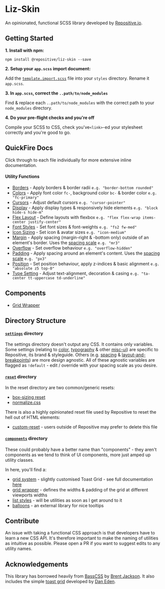 # Liz-Skin

An opinionated, functional SCSS library developed by [Repositive.io](https://repositive.io/).

## Getting Started

**1. Install with npm:** 

`npm install @repositive/liz-skin --save`

**2. Setup your `app.scss` import document:** 

Add the [`template.import.scss`](https://github.com/repositive/liz-skin/blob/master/template.import.scss) file into your `styles` directory. Rename it `app.scss`.

**3. In `app.scss`, correct the `..path/to/node_modules`**

Find & replace each `..path/to/node_modules` with the correct path to your `node_modules` directory.

**4. Do your pre-flight checks and you're off**

Compile your SCSS to CSS, check you've`<link>`-ed your stylesheet correctly and you're good to go.

## QuickFire Docs

Click through to each file individually for more extensive inline documentation.

#### Utility Functions
* [Borders](https://github.com/repositive/liz-skin/blob/master/utilities/_border.scss) - Apply borders & border radii `e.g. "border-bottom rounded"`
* [Colors](https://github.com/repositive/liz-skin/blob/master/utilities/_color.scss) - Apply font color `fc-`, background color `bc-` & border color `e.g. "fc-primary"`
* [Cursors](https://github.com/repositive/liz-skin/blob/master/utilities/_cursor.scss) - Adjust default cursors `e.g. "cursor-pointer"` 
* [Display](https://github.com/repositive/liz-skin/blob/master/utilities/_display.scss) - Apply display types & responsively hide elements `e.g. "block hide-s hide-m"`
* [Flex Layout](https://github.com/repositive/liz-skin/blob/master/utilities/_flex.scss) - Define layouts with flexbox `e.g. "flex flex-wrap items-center justify-center"`
* [Font Styles](https://github.com/repositive/liz-skin/blob/master/utilities/_font-styles.scss) - Set font sizes & font-weights `e.g. "fs2 fw-med"`
* [Icon Sizing](https://github.com/repositive/liz-skin/blob/master/utilities/_icon.scss) - Set icon & avatar sizes `e.g. "icon-medium"`
* [Margin](https://github.com/repositive/liz-skin/blob/master/utilities/_margin.scss) - Apply spacing (margin-right & -bottom only) outside of an element's border. Uses the [spacing scale](https://github.com/repositive/liz-skin/blob/master/settings/_spacing.scss) `e.g. "mr3"`
* [Overflow](https://github.com/repositive/liz-skin/blob/master/utilities/_overflow.scss) - Set overflow behaviour `e.g. "overflow-hidden"`
* [Padding](https://github.com/repositive/liz-skin/blob/master/utilities/_padding.scss) - Apply spacing around an element's content. Uses the [spacing scale](https://github.com/repositive/liz-skin/blob/master/settings/_spacing.scss) `e.g. "px3"`
* [Position](https://github.com/repositive/liz-skin/blob/master/utilities/_position.scss) - Set position behaviour, apply z-indices & basic alignment `e.g. "absolute z5 top-0"` 
* [Type Setting](https://github.com/repositive/liz-skin/blob/master/utilities/_type-setting.scss) - Adjust text-alignment, decoration & casing `e.g. "ta-center tt-uppercase td-underline"` 

## Components

* [Grid Wrapper](https://github.com/repositive/liz-skin/blob/master/components/_grid-wrapper.scss)


## Directory Structure

#### [`settings`](https://github.com/repositive/liz-skin/tree/master/settings) directory

The settings directory doesn't output any CSS. It contains only variables. Some settings (relating to [color](https://github.com/repositive/liz-skin/blob/master/settings/_color.scss), [typography](https://github.com/repositive/liz-skin/blob/master/settings/_typography.scss) & other [misc-ui](https://github.com/repositive/liz-skin/blob/master/settings/_misc-ui.scss)) are specific to Repositive, its brand & styleguide. Others (e.g. [spacing](https://github.com/repositive/liz-skin/blob/master/settings/_spacing.scss) & [layout-and-breakpoints](https://github.com/repositive/liz-skin/blob/master/settings/_layout-and-breakpoints.scss)) are more design agnostic. All of these agnostic variables are flagged as `!default` - edit / override with your spacing scale as you desire.

#### [`reset`](https://github.com/repositive/liz-skin/tree/master/reset) directory

In the reset directory are two common/generic resets:
* [box-sizing reset](https://github.com/repositive/liz-skin/blob/master/reset/_box-sizing.scss)
* [normalize.css](https://github.com/repositive/liz-skin/blob/master/reset/_normalize.scss)

There is also a highly opinionated reset file used by Repositive to reset the hell out of HTML elements:

* [custom-reset](https://github.com/repositive/liz-skin/blob/master/reset/_custom-reset.scss) - users outside of Repositive may prefer to delete this file

#### [`components`](https://github.com/repositive/liz-skin/tree/liz-skin-documentation/components) directory

These could probably have a better name than "components" - they aren't components as we tend to think of UI components, more just amped up utility classes.

In here, you'll find a:

* [grid system](https://github.com/repositive/liz-skin/blob/liz-skin-documentation/components/_grid.scss) - slightly customised Toast Grid - see full documentation [here](https://github.com/daneden/toast)
* [grid wrapper](https://github.com/repositive/liz-skin/blob/liz-skin-documentation/components/_grid-wrapper.scss) - defines the widths & padding of the grid at different viewports widths
* [list styles](https://github.com/repositive/liz-skin/blob/liz-skin-documentation/components/_list.scss) - will be utilities as soon as I get around to it
* [balloons](https://github.com/repositive/liz-skin/blob/liz-skin-documentation/components/_balloons.scss) - an external library for nice tooltips


## Contribute
An issue with taking a functional CSS approach is that developers have to learn a new CSS API. It's therefore important to make the naming of utilities as intuitive as possible. Please open a PR if you want to suggest edits to any utility names. 

## Acknowledgements

This library has borrowed heavily from [BassCSS](http://basscss.com/) by [Brent Jackson](http://jxnblk.com/). It also includes the simple [toast grid](https://daneden.github.io/Toast/) developed by [Dan Eden](https://daneden.me/).
